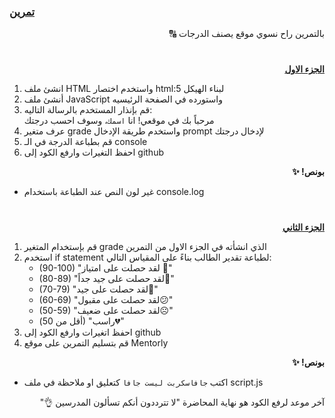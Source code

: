 <p dir="rtl">
<h3><a href="https://github.com/kuwaitcodes/web-cw-5">تمرين </a></h3></p>


<p dir="rtl">
بالتمرين راح نسوي موقع يصنف الدرجات 🔠</p>
<h1></h1>
<p dir="rtl">
 <strong><a href="https://docs.google.com/document/d/1Kbx2KDfW98IgxbKZ_6U-GMZ0rTvh1UkWObAiDO7GKLk/edit">الجزء الاول</a></strong></p>




1. انشئ ملف HTML واستخدم اختصار html:5 لبناء الهيكل
2. أنشئ ملف JavaScript واستورده في الصفحة الرئيسيه
3. قم بإنذار المستخدم بالرسالة التاليه:
    <br>مرحباً بك في موقعي! انا <code>اسمك</code>، وسوف احسب درجتك
4. عرف متغير grade واستخدم طريقة الإدخال prompt لإدخال درجتك
5. قم بطباعة الدرجة في الـ console
6. احفظ التغيرات وارفع الكود إلى github  


<p dir="rtl">
<strong>بونص! ✨</strong></p>

- غير لون النص عند الطباعة باستخدام console.log


<h1></h1>

<p dir="rtl">
 <strong><a href="https://docs.google.com/document/d/1a3LRJ7DyMP6cY1RQ1_OtIDAFKbDOmVa2RygyX_DyINc/edit">الجزء الثاني</a></strong></p>

  1. قم بإستخدام المتغير grade الذي انشأته في الجزء الاول من التمرين
  2. استخدم if statement لطباعة تقدير الطالب بناءً على المقياس التالي:
    <ul>
      <li>(90-100) "لقد حصلت على امتياز 🥳" </li>
      <li> (80-89) "لقد حصلت على جيد جداً🤩"</li> 
      <li>(70-79) "لقد حصلت على جيد🙂"</li> 
      <li>(60-69) "لقد حصلت على مقبول😕"</li> 
      <li>(50-59) "لقد حصلت على ضعيف☹️"</li> 
      <li>(أقل من 50) "راسب💔"</li> 
     </ul>
  3. احفظ اتغيرات وارفع الكود إلى github
  4. قم بتسليم التمرين على موقع Mentorly
      


 <p dir="rtl">
<strong>بونص! ✨</strong></p>

- اكتب <code>جافاسكربت ليست جافا</code> كتعليق او ملاحظة في ملف script.js
 <p dir="rtl">
آخر موعد لرفع الكود هو نهاية المحاضرة "لا تترددون أنكم تسألون المدرسين 👌"
</p>
